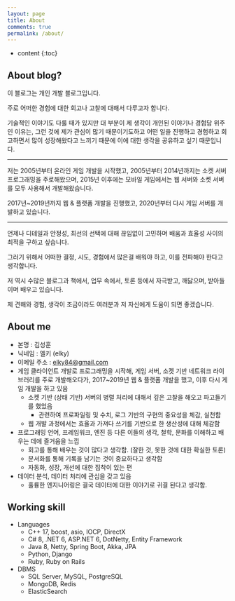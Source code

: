 ```yaml
---
layout: page
title: About
comments: true
permalink: /about/
---
```


* content
{:toc}

## About blog?

이 블로그는 개인 개발 블로그입니다.

주로 어떠한 경험에 대한 회고나 고찰에 대해서 다루고자 합니다. 

기술적인 이야기도 다룰 때가 있지만 대 부분이 제 생각이 개인된 이야기나 경험담 위주인 이유는, 그런 것에 제가 관심이 많기 때문이기도하고 어떤 일을 진행하고 경험하고 회고하면서 많이 성장해왔다고 느끼기 때문에 이에 대한 생각을 공유하고 싶기 때문입니다.

---

저는 2005년부터 온라인 게임 개발을 시작했고, 2005년부터 2014년까지는 소켓 서버 프로그래밍을 주로해왔으며, 2015년 이후에는 모바일 게임에서는 웹 서버와 소켓 서버를 모두 사용해서 개발해왔습니다.

2017년~2019년까지 웹 & 플랫폼 개발을 진행했고, 2020년부터 다시 게임 서버를 개발하고 있습니다.

---

언제나 디테일과 안정성, 최선의 선택에 대해 끊임없이 고민하며 배움과 효율성 사이의 최적을 구하고 싶습니다.

그러기 위해서 어떠한 결정, 시도, 경험에서 많은걸 배워야 하고, 이를 전파해야 한다고 생각합니다.

저 역시 수많은 블로그과 책에서, 업무 속에서, 토론 등에서 자극받고, 깨닳으며, 받아들이며 배우고 있습니다.

제 견해와 경험, 생각이 조금이라도 여러분과 저 자신에게 도움이 되면 좋겠습니다.

## About me

* 본명 : 김성훈
* 닉네임 : 엘키 (elky)
* 이메일 주소 : <elky84@gmail.com>
* 게임 클라이언트 개발로 프로그래밍을 시작해, 게임 서버, 소켓 기반 네트워크 라이브러리를 주로 개발해오다가, 2017~2019년 웹 & 플랫폼 개발을 했고, 이후 다시 게임 개발을 하고 있음
  * 소켓 기반 (상태 기반) 서버의 병렬 처리에 대해서 깊은 고찰을 해오고 파고들기를 했었음
    * 관련하여 프로파일링 및 수치, 로그 기반의 구현의 중요성을 체감, 실천함
  * 웹 개발 과정에서는 효율과 가져다 쓰기를 기반으로 한 생산성에 대해 체감함
* 프로그래밍 언어, 프레임워크, 엔진 등 다른 이들의 생각, 철학, 문화를 이해하고 배우는 데에 즐거움을 느낌
  * 회고를 통해 배우는 것이 많다고 생각함. (잘한 것, 못한 것에 대한 확실한 토론)
  * 문서화를 통해 기록을 남기는 것이 중요하다고 생각함
  * 자동화, 성장, 개선에 대한 집착이 있는 편
* 데이터 분석, 데이터 처리에 관심을 갖고 있음
  * 훌륭한 엔지니어링은 결국 데이터에 대한 이야기로 귀결 된다고 생각함.

## Working skill

* Languages
  * C++ 17, boost, asio, IOCP, DirectX
  * C# 8, .NET 6, ASP.NET 6, DotNetty, Entity Framework
  * Java 8, Netty, Spring Boot, Akka, JPA
  * Python, Django
  * Ruby, Ruby on Rails
* DBMS
  * SQL Server, MySQL, PostgreSQL
  * MongoDB, Redis
  * ElasticSearch
